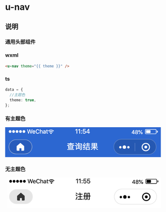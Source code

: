 # u-nav

## 说明

### 通用头部组件

### wxml

```html
<u-nav theme="{{ theme }}" />
```

### ts

```ts
data = {
  //主题色
  theme: true,
};
```

### 有主题色

![An image](./images/pic1.png)

### 无主题色

![An image](./images/pic2.png)
